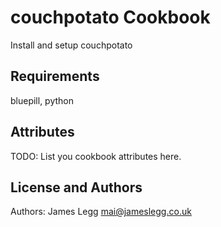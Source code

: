 couchpotato Cookbook
====================
Install and setup couchpotato

Requirements
------------

bluepill, python


Attributes
----------
TODO: List you cookbook attributes here.

License and Authors
-------------------
Authors: James Legg <mai@jameslegg.co.uk>
